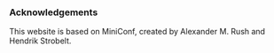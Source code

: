 ### Acknowledgements

This website is based on MiniConf, created by Alexander M. Rush and Hendrik Strobelt.